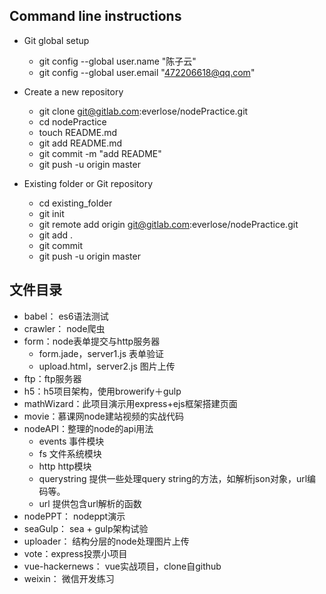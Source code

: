 ## Command line instructions
* Git global setup
	* git config --global user.name "陈子云"
	* git config --global user.email "472206618@qq.com"

* Create a new repository
	* git clone git@gitlab.com:everlose/nodePractice.git
	* cd nodePractice
	* touch README.md
	* git add README.md
	* git commit -m "add README"
	* git push -u origin master

* Existing folder or Git repository
	* cd existing_folder
	* git init
	* git remote add origin git@gitlab.com:everlose/nodePractice.git
	* git add .
	* git commit
	* git push -u origin master

## 文件目录
* babel： es6语法测试
* crawler： node爬虫
* form：node表单提交与http服务器
	* form.jade，server1.js 表单验证
	* upload.html，server2.js 图片上传
* ftp：ftp服务器
* h5：h5项目架构，使用browerify＋gulp
* mathWizard：此项目演示用express+ejs框架搭建页面
* movie：慕课网node建站视频的实战代码
* nodeAPI：整理的node的api用法
	* events 事件模块
	* fs 文件系统模块
	* http http模块
	* querystring 提供一些处理query string的方法，如解析json对象，url编码等。
	* url 提供包含url解析的函数
* nodePPT： nodeppt演示
* seaGulp： sea + gulp架构试验
* uploader： 结构分层的node处理图片上传
* vote：express投票小项目
* vue-hackernews： vue实战项目，clone自github
* weixin： 微信开发练习


